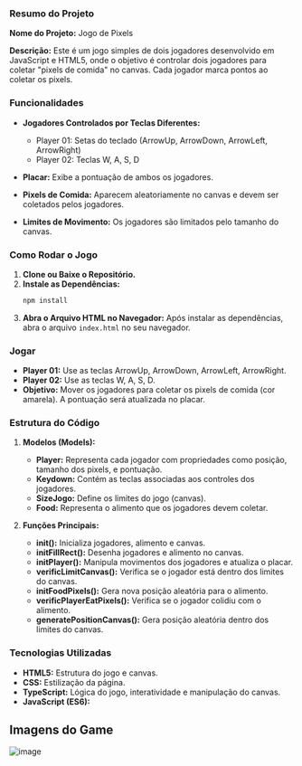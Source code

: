 ### Resumo do Projeto

**Nome do Projeto:** Jogo de Pixels

**Descrição:** 
Este é um jogo simples de dois jogadores desenvolvido em JavaScript e HTML5, onde o objetivo é controlar dois jogadores para coletar "pixels de comida" no canvas. Cada jogador marca pontos ao coletar os pixels.

### Funcionalidades

- **Jogadores Controlados por Teclas Diferentes:**
  - Player 01: Setas do teclado (ArrowUp, ArrowDown, ArrowLeft, ArrowRight)
  - Player 02: Teclas W, A, S, D

- **Placar:** Exibe a pontuação de ambos os jogadores.

- **Pixels de Comida:** Aparecem aleatoriamente no canvas e devem ser coletados pelos jogadores.

- **Limites de Movimento:** Os jogadores são limitados pelo tamanho do canvas.

### Como Rodar o Jogo

1. **Clone ou Baixe o Repositório.**
2. **Instale as Dependências:**
   ```bash
   npm install
   ```
3. **Abra o Arquivo HTML no Navegador:**
   Após instalar as dependências, abra o arquivo `index.html` no seu navegador.

### Jogar

- **Player 01:** Use as teclas ArrowUp, ArrowDown, ArrowLeft, ArrowRight.
- **Player 02:** Use as teclas W, A, S, D.
- **Objetivo:** Mover os jogadores para coletar os pixels de comida (cor amarela). A pontuação será atualizada no placar.

### Estrutura do Código

1. **Modelos (Models):**
   - **Player:** Representa cada jogador com propriedades como posição, tamanho dos pixels, e pontuação.
   - **Keydown:** Contém as teclas associadas aos controles dos jogadores.
   - **SizeJogo:** Define os limites do jogo (canvas).
   - **Food:** Representa o alimento que os jogadores devem coletar.

2. **Funções Principais:**
   - **init():** Inicializa jogadores, alimento e canvas.
   - **initFillRect():** Desenha jogadores e alimento no canvas.
   - **initPlayer():** Manipula movimentos dos jogadores e atualiza o placar.
   - **verificLimitCanvas():** Verifica se o jogador está dentro dos limites do canvas.
   - **initFoodPixels():** Gera nova posição aleatória para o alimento.
   - **verificPlayerEatPixels():** Verifica se o jogador colidiu com o alimento.
   - **generatePositionCanvas():** Gera posição aleatória dentro dos limites do canvas.

### Tecnologias Utilizadas

- **HTML5:** Estrutura do jogo e canvas.
- **CSS:** Estilização da página.
- **TypeScript:** Lógica do jogo, interatividade e manipulação do canvas.
- **JavaScript (ES6):**
  
## Imagens do Game
![image](https://github.com/user-attachments/assets/a1949491-7fd1-473f-8de3-278acf5ae7a1)

